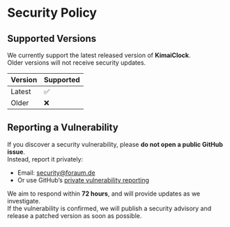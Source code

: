 # Security Policy

## Supported Versions

We currently support the latest released version of **KimaiClock**.  
Older versions will not receive security updates.

| Version   | Supported          |
| --------- | ------------------ |
| Latest    | ✅                 |
| Older     | ❌                 |

## Reporting a Vulnerability

If you discover a security vulnerability, please **do not open a public GitHub issue**.  
Instead, report it privately:

- Email: security@foraum.de  
- Or use GitHub’s [private vulnerability reporting](https://docs.github.com/en/code-security/security-advisories/guidance-on-reporting-and-writing/privately-reporting-a-security-vulnerability)

We aim to respond within **72 hours**, and will provide updates as we investigate.  
If the vulnerability is confirmed, we will publish a security advisory and release a patched version as soon as possible.
